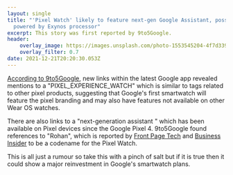 ```yaml
---
layout: single
title: "'Pixel Watch' likely to feature next-gen Google Assistant, possibly
  powered by Exynos processor"
excerpt: This story was first reported by 9to5Google.
header:
    overlay_image: https://images.unsplash.com/photo-1553545204-4f7d339aa06a?ixlib=rb-1.2.1&ixid=MnwxMjA3fDB8MHxwaG90by1wYWdlfHx8fGVufDB8fHx8&auto=format&fit=crop&w=1093&q=80
    overlay_filter: 0.7
date: 2021-12-21T20:20:30.053Z
---
```

[According to 9to5Google](https://9to5google.com/2021/12/21/pixel-watch-next-gen-google-assistant-wear-os-exynos/), new links within the latest Google app revealed mentions to a "PIXEL_EXPERIENCE_WATCH" which is similar to tags related to other pixel products, suggesting that Google's first smartwatch will feature the pixel branding and may also have features not available on other Wear OS watches.

There are also links to a "next-generation assistant " which has been available on Pixel devices since the Google Pixel 4. 9to5Google found references to "Rohan", which is reported by [Front Page Tech](https://www.youtube.com/watch?v=tT6Y-u1Q9_c) and [Business Insider](https://www.businessinsider.com/google-pixel-watch-rohan-android-smartwatch-development-fitbit-launch-2021-12) to be a codename for the Pixel Watch.

This is all just a rumour so take this with a pinch of salt but if it is true then it could show a major reinvestment in Google's smartwatch plans.
